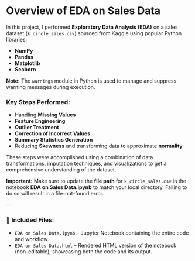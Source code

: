 
# Overview of EDA on Sales Data

In this project, I performed **Exploratory Data Analysis (EDA)** on a sales dataset (`k_circle_sales.csv`) sourced from Kaggle using popular Python libraries:

* **NumPy**
* **Pandas**
* **Matplotlib**
* **Seaborn**

**Note:** The `warnings` module in Python is used to manage and suppress warning messages during execution.

### Key Steps Performed:

* Handling **Missing Values**
* **Feature Engineering**
* **Outlier Treatment**
* **Correction of Incorrect Values**
* **Summary Statistics Generation**
* Reducing **Skewness** and transforming data to approximate **normality**

These steps were accomplished using a combination of data transformations, imputation techniques, and visualizations to get a comprehensive understanding of the dataset.

**Important:** Make sure to update the **file path** for `k_circle_sales.csv` in the notebook **EDA on Sales Data.ipynb** to match your local directory. Failing to do so will result in a file-not-found error.

--

### 📁 Included Files:

* `EDA on Sales Data.ipynb` – Jupyter Notebook containing the entire code and workflow.
* `EDA on Sales Data.html` – Rendered HTML version of the notebook (non-editable), showcasing both the code and its output.

